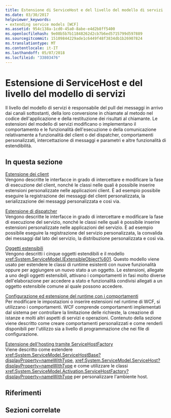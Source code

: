 ```yaml
---
title: Estensione di ServiceHost e del livello del modello di servizi
ms.date: 03/30/2017
helpviewer_keywords:
- extending service models [WCF]
ms.assetid: 954c138a-1cd0-45a0-8abe-e4d2b8ff5400
ms.openlocfilehash: 9e08b5b7b11848262d2cb7b6ed5715799d597889
ms.sourcegitcommit: 15109844229ade1c6449f48f3834db1b26907824
ms.translationtype: MT
ms.contentlocale: it-IT
ms.lasthandoff: 05/07/2018
ms.locfileid: "33803476"
---
```

# <a name="extending-servicehost-and-the-service-model-layer"></a>Estensione di ServiceHost e del livello del modello di servizi
Il livello del modello di servizi è responsabile del pull dei messaggi in arrivo dai canali sottostanti, della loro conversione in chiamate al metodo nel codice dell'applicazione e della restituzione dei risultati al chiamante. Le estensioni del modello di servizi modificano o implementano il comportamento e le funzionalità dell'esecuzione o della comunicazione relativamente a funzionalità del client o del dispatcher, comportamenti personalizzati, intercettazione di messaggi e parametri e altre funzionalità di estendibilità.  
  
## <a name="in-this-section"></a>In questa sezione  
 [Estensione dei client](../../../../docs/framework/wcf/extending/extending-clients.md)  
 Vengono descritte le interfacce in grado di intercettare e modificare la fase di esecuzione del client, nonché le classi nelle quali è possibile inserire estensioni personalizzate nelle applicazioni client. È ad esempio possibile eseguire la registrazione dei messaggi del client personalizzata, la serializzazione dei messaggi personalizzata e così via.  
  
 [Estensione di dispatcher](../../../../docs/framework/wcf/extending/extending-dispatchers.md)  
 Vengono descritte le interfacce in grado di intercettare e modificare la fase di esecuzione del servizio, nonché le classi nelle quali è possibile inserire estensioni personalizzate nelle applicazioni del servizio. È ad esempio possibile eseguire la registrazione del servizio personalizzata, la convalida dei messaggi dal lato del servizio, la distribuzione personalizzata e così via.  
  
 [Oggetti estensibili](../../../../docs/framework/wcf/extending/extensible-objects.md)  
 Vengono descritti i cinque oggetti estendibili e il modello <xref:System.ServiceModel.IExtensibleObject%601>. Questo modello viene usato per estendere le classi di runtime esistenti con nuove funzionalità oppure per aggiungere un nuovo stato a un oggetto. Le estensioni, allegate a uno degli oggetti estensibili, attivano i comportamenti in fasi molto diverse dell'elaborazione per accedere a stato e funzionalità condivisi allegati a un oggetto estensibile comune al quale possono accedere.  
  
 [Configurazione ed estensione del runtime con i comportamenti](../../../../docs/framework/wcf/extending/configuring-and-extending-the-runtime-with-behaviors.md)  
 Per modificare le impostazioni o inserire estensioni nel runtime di WCF, si utilizzano i comportamenti. WCF comprende comportamenti implementati dal sistema per controllare la limitazione delle richieste, la creazione di istanze e molti altri aspetti di servizi e operazioni. Contenuto della sezione viene descritto come creare comportamenti personalizzati e come renderli disponibili per l'utilizzo sia a livello di programmazione che nei file di configurazione.  
  
 [Estensione dell'hosting tramite ServiceHostFactory](../../../../docs/framework/wcf/extending/extending-hosting-using-servicehostfactory.md)  
 Viene descritto come estendere <xref:System.ServiceModel.ServiceHostBase?displayProperty=nameWithType>, <xref:System.ServiceModel.ServiceHost?displayProperty=nameWithType> e come utilizzare le classi <xref:System.ServiceModel.Activation.ServiceHostFactory?displayProperty=nameWithType> per personalizzare l'ambiente host.  
  
## <a name="reference"></a>Riferimenti  
  
## <a name="related-sections"></a>Sezioni correlate
